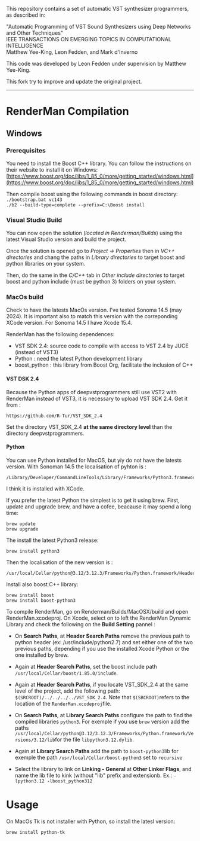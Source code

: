 This repository contains a set of automatic VST synthesizer programmers, as described in:

"Automatic Programming of VST Sound Synthesizers using Deep Networks and Other Techniques"  
IEEE TRANSACTIONS ON EMERGING TOPICS IN COMPUTATIONAL INTELLIGENCE  
Matthew Yee-King, Leon Fedden, and Mark d'Inverno

This code was developed by Leon Fedden under supervision by Matthew Yee-King.

This fork try to improve and update the original project.  

---  
# RenderMan Compilation
## Windows
### Prerequisites

You need to install the Boost C++ library. You can follow the instructions on their website to install it on Windows:  
[https://www.boost.org/doc/libs/1_85_0/more/getting_started/windows.html](https://www.boost.org/doc/libs/1_85_0/more/getting_started/windows.html)

Then compile boost using the following commands in boost directory:
```./bootstrap.bat vc143```  
```./b2 --build-type=complete --prefix=C:\Boost install```  

### Visual Studio Build
You can now open the solution (*located in Renderman/Builds*) using the latest Visual Studio version and build the project.  
  
Once the solution is opened go to *Project -> Properties* then in *VC++ directories* and chang the paths in *Library directories* to target boost and python libraries on your system.  
  
Then, do the same in the *C/C++* tab in *Other include directories* to target boost and python include (must be python 3) folders on your system.

### MacOs build

Check to have the latests MacOs version. I've tested Sonoma 14.5 (may 2024).
It is important also to match this version with the correponding XCode version. 
For Sonoma 14.5 I have Xcode 15.4.

RenderMan has the following dependences:

- VST SDK 2.4: source code to compile with access to VST 2.4 by JUCE (instead of VST3)
- Python : need the latest Python development library
- boost_python : this library from Boost Org, facilitate the inclusion of C++ 

#### VST DSK 2.4
Because the Python apps of deepvstprogrammers still use VST2 with RenderMan instead of VST3, it is necessary to upload VST SDK 2.4.
Get it from : 

	https://github.com/R-Tur/VST_SDK_2.4

Set the directory VST_SDK_2.4 **at the same directory level** than the directory deepvstprogrammers.

#### Python

You can use Python installed for MacOS, but yiy do not have the latests version.
With Sonoman 14.5 the localisation of pyhton is :

	/Library/Developer/CommandLineTools/Library/Frameworks/Python3.framework/Versions/3.9/Headers

I think it is installed with XCode.

If you prefer the latest Python the simplest is to get it using brew.
First, update and upgrade brew, and have a cofee, beacause it may spend a long time:

	brew update
	brew upgrade

The install the latest Python3 release:

	brew install python3
	
Then the localisation of the new version is :

	/usr/local/Cellar/python@3.12/3.12.3/Frameworks/Python.framework/Headers

Install also boost C++ library:

 	brew install boost
	brew install boost-python3


To compile RenderMan, go on Renderman/Builds/MacOSX/build and open RenderMan.xcodeproj.
On Xcode, select on to left the RenderMan Dynamic Library and check the following on the **Build Setting** pannel :

- On **Search Paths**, at **Header Search Paths** remove the previous path to python header (ex: /usr/include/python2.7) and set either one of the two previous paths, depending if you use the installed Xcode Python or the one installed by brew.

- Again at **Header Search Paths**, set the boost include path ```/usr/local/Cellar/boost/1.85.0/include```.

- Again at **Header Search Paths**, if you locate VST_SDK_2.4 at the same level of the project, add the following path: ```$(SRCROOT)/../../../../VST_SDK_2.4```. Note that ```$(SRCROOT)```refers to the location of the ```RenderMan.xcodeproj```file.

- On **Search Paths**, at **Library Search Paths** configure the path to find the compiled libraries ```python3```. For exemple if you use ```brew``` version add the paths ```/usr/local/Cellar/python@3.12/3.12.3/Frameworks/Python.framework/Versions/3.12/lib```for the file ```libpython3.12.dylib```.

- Again at **Library Search Paths** add the path to ```boost-python3```lib for exemple the path ```/usr/local/Cellar/boost-python3``` set to ```recursive```

- Select the library to link on **Linking - General** at **Other Linker Flags**, and name the lib file to kink (without "lib" prefix and extensionb. Ex.: ```-lpython3.12 -lboost_python312```

# Usage

On MacOs Tk is not installer with Python, so install the latesl version:

	brew install python-tk



